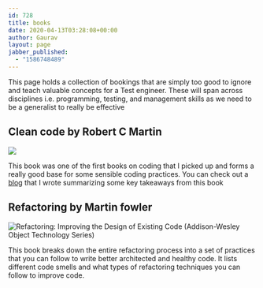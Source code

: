 ```yaml
---
id: 728
title: books
date: 2020-04-13T03:28:08+00:00
author: Gaurav
layout: page
jabber_published:
  - "1586748489"
---
```


This page holds a collection of bookings that are simply too good to ignore and teach valuable
concepts for a Test engineer. These will span across disciplines i.e. programming, testing, and
management skills as we need to be a generalist to really be effective

## Clean code by Robert C Martin

![](https://i0.wp.com/images-na.ssl-images-amazon.com/images/I/41jEbK-jG%2BL._SX374_BO1,204,203,200_.jpg?resize=179%2C238&#038;ssl=1)

This book was one of the first books on coding that I picked up and forms a really good base for
some sensible coding practices. You can check out a
[blog](https://automationhacks.io/2018/11/25/basics-of-writing-clean-code/) that I wrote summarizing
some key takeaways from this book

## Refactoring by Martin fowler

![Refactoring: Improving the Design of Existing Code (Addison-Wesley Object Technology Series)](https://i2.wp.com/m.media-amazon.com/images/I/51ttgxwzArL._AC_UY218_ML3_.jpg?w=750&#038;ssl=1)

This book breaks down the entire refactoring process into a set of practices that you can follow to
write better architected and healthy code. It lists different code smells and what types of
refactoring techniques you can follow to improve code.
